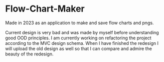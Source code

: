 # Flow-Chart-Maker
Made in 2023 as an application to make and save flow charts and pngs.

Current design is very bad and was made by myself before understanding good OOD principles. I am currently working on refactoring the project according to the MVC design schema. When I have finished the redesign I will upload the old design as well so that I can compare and admire the beauty of the redesign.
